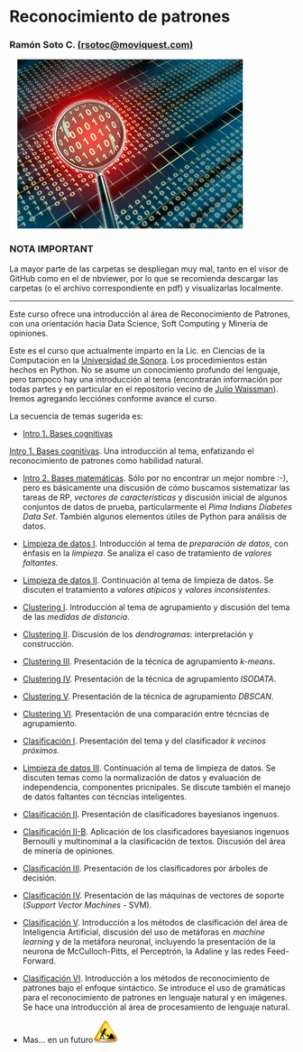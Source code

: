 # Reconocimiento de patrones
### Ramón Soto C. [(rsotoc@moviquest.com)](mailto:rsotoc@moviquest.com/)

![ ](images/blank.png)
![agents](images/binary_data_under_a_magnifying.jpg)

### NOTA IMPORTANT
La mayor parte de las carpetas se despliegan muy mal, tanto en el visor de GitHub como en el de nbviewer, por lo que se recomienda descargar las carpetas (o el archivo correspondiente en pdf) y visualizarlas localmente.
<hr style="border-width: 3px;">

Este curso ofrece una introducción al área de Reconocimiento de Patrones, con una orientación hacia Data Science, Soft Computing y Minería de opiniones. 

Este es el curso que actualmente imparto en la Lic. en Ciencias de la Computación en la [Universidad de Sonora](www.uson.mx). Los procedimientos están hechos en Python. No se asume un conocimiento profundo del lenguaje, pero tampoco hay una introducción al tema (encontrarán información por todas partes y en particular en el repositorio vecino de [Julio Waissman](https://github.com/juliowaissman/libretasRdP)).
Iremos agregando lecciónes conforme avance el curso. 

La secuencia de temas sugerida es:

* <a href="https://github.com/rsotoc/pattern-recognition/blob/master/1.1.%20Introducción%20I.pdf" target="_blank">Intro 1. Bases cognitivas</a>



[Intro 1. Bases cognitivas](). Una introducción al tema, enfatizando el reconocimiento de patrones como habilidad natural.
* [Intro 2. Bases matemáticas](https://github.com/rsotoc/pattern-recognition/blob/master/Intro%202.%20Bases%20matemáticas.ipynb). Sólo por no encontrar un mejor nombre :-), pero es básicamente una discusión de cómo buscamos sistematizar las tareas de RP, *vectores de características* y discusión inicial de algunos conjuntos de datos de prueba, particularmente el *Pima Indians Diabetes Data Set*. También algunos elementos útiles de Python para análisis de datos.
* [Limpieza de datos I](https://github.com/rsotoc/pattern-recognition/blob/master/Limpieza%20de%20datos%20I.ipynb). Introducción al tema de *preparación de datos*, con énfasis en la *limpieza*. Se analiza el caso de tratamiento de *valores faltantes*.
* [Limpieza de datos II](https://github.com/rsotoc/pattern-recognition/blob/master/Limpieza%20de%20datos%20II.ipynb). Continuación al tema de limpieza de datos. Se discuten el tratamiento a *valores atípicos* y *valores inconsistentes*.
* [Clustering I](https://github.com/rsotoc/pattern-recognition/blob/master/Clustering%20I.ipynb). Introducción al tema de agrupamiento y discusión del tema de las *medidas de distancia*. 
* [Clustering II](https://github.com/rsotoc/pattern-recognition/blob/master/Clustering%20II.ipynb). Discusión de los *dendrogramas*: interpretación y construcción.
* [Clustering III](https://github.com/rsotoc/pattern-recognition/blob/master/Clustering%20III.ipynb). Presentación de la técnica de agrupamiento *k-means*. 
* [Clustering IV](https://github.com/rsotoc/pattern-recognition/blob/master/Clustering%20IV.ipynb). Presentación de la técnica de agrupamiento *ISODATA*.  
* [Clustering V](https://github.com/rsotoc/pattern-recognition/blob/master/Clustering%20V.ipynb). Presentación de la técnica de agrupamiento *DBSCAN*.  
* [Clustering VI](https://github.com/rsotoc/pattern-recognition/blob/master/Clustering%20VI.ipynb). Presentación de una comparación entre técncias de agrupamiento.
* [Clasificación I](https://github.com/rsotoc/pattern-recognition/blob/master/Clasificaci%C3%B3n%20I.ipynb). Presentación del tema y del clasificador *k vecinos próximos*.
* [Limpieza de datos III](https://github.com/rsotoc/pattern-recognition/blob/master/Limpieza%20de%20datos%20III.ipynb). Continuación al tema de limpieza de datos. Se discuten temas como la normalización de datos y evaluación de independencia, componentes pricnipales. Se discute también el manejo de datos faltantes con técncias inteligentes.
* [Clasificación II](https://github.com/rsotoc/pattern-recognition/blob/master/Clasificaci%C3%B3n%20II.ipynb). Presentación de clasificadores bayesianos ingenuos.
* [Clasificación II-B](https://github.com/rsotoc/pattern-recognition/blob/master/Clasificaci%C3%B3n%20II-B.ipynb). Aplicación de los clasificadores bayesianos ingenuos Bernoulli y multinominal a la clasificación de textos. Discusión del área de minería de opiniones.
* [Clasificación III](https://github.com/rsotoc/pattern-recognition/blob/master/Clasificaci%C3%B3n%20III.ipynb). Presentación de los clasificadores por árboles de decisión.
* [Clasificación IV](https://github.com/rsotoc/pattern-recognition/blob/master/Clasificaci%C3%B3n%20IV.ipynb).  Presentación de las máquinas de vectores de soporte (*Support Vector Machines* - SVM).
* [Clasificación V](https://github.com/rsotoc/pattern-recognition/blob/master/Clasificaci%C3%B3n%20V.ipynb). Introducción a los métodos de clasificación del área de Inteligencia Artificial, discusión del uso de metáforas en *machine learning* y de la metáfora neuronal, incluyendo la presentación de la neurona de McCulloch-Pitts, el Perceptrón, la Adaline y las redes Feed-Forward.
* [Clasificación VI](https://github.com/rsotoc/pattern-recognition/blob/master/Clasificaci%C3%B3n%20VI.ipynb). Introducción a los métodos de reconocimiento de patrones bajo el enfoque sintáctico. Se introduce el uso de gramáticas para el reconocimiento de patrones en lenguaje natural y en imágenes. Se hace una introducción al área de procesamiento de lenguaje natural.

* Mas... en un futuro![ ](images/in_process.jpg)
